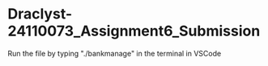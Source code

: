 # Draclyst-24110073_Assignment6_Submission

Run the file by typing "./bankmanage" in the terminal in VSCode
